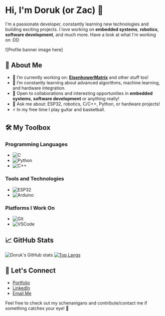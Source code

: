 
# Hi, I'm Doruk (or Zac) 👋

I'm a passionate developer, constantly learning new technologies and building exciting projects. I love working on **embedded systems**, **robotics**, **software development**, and much more. Have a look at what I'm working on :DD

![Profile banner image here]

## 🚀 About Me
- 🔭 I’m currently working on: [**EisenhowerMatrix**](https://github.com/Doruk/HessianMatrix) and other stuff too!
- 🌱 I’m constantly learning about advanced algorithms, machine learning, and hardware integration.
- 💼 Open to collaborations and interesting opportunities in **embedded systems**, **software development** or anything really!
- 💬 Ask me about: ESP32, robotics, C/C++, Python, or hardware projects!
- ⚡ In my free time I play guitar and basketball.

## 🛠️ My Toolbox

### Programming Languages
- ![C](https://img.shields.io/badge/C-00599C?style=flat-square&logo=c&logoColor=white)
- ![Python](https://img.shields.io/badge/Python-yellow?style=flat-square&logo=python&logoColor=white)
- ![C++](https://img.shields.io/badge/C++-blue?style=flat-square&logo=c%2B%2B&logoColor=white)


### Tools and Technologies
- ![ESP32](https://img.shields.io/badge/ESP32-gray?style=flat-square&logo=espressif&logoColor=white)
- ![Arduino](https://img.shields.io/badge/Arduino-blue?style=flat-square&logo=arduino&logoColor=white)

### Platforms I Work On
- ![Git](https://img.shields.io/badge/Git-F05032?style=flat-square&logo=git&logoColor=white)
- ![VSCode](https://img.shields.io/badge/VSCode-007ACC?style=flat-square&logo=visual-studio-code&logoColor=white)

## 📈 GitHub Stats
![Doruk's GitHub stats](https://github-readme-stats.vercel.app/api?username=Doruk&show_icons=true&theme=radical)
[![Top Langs](https://github-readme-stats.vercel.app/api/top-langs/?username=Doruk&layout=compact)](https://github.com/Doruk/github-readme-stats)

## 🔗 Let's Connect
- [Portfolio](https://yourportfolio.com)
- [LinkedIn](https://www.linkedin.com/in/yourprofile)
- [Email Me](mailto:your.email@example.com)

Feel free to check out my schenanigans and contribute/contact me if something catches your eye! 🚀 
